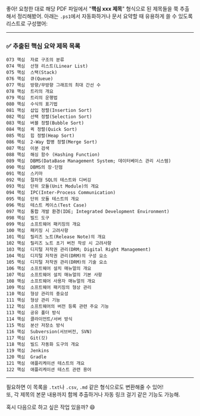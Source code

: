 좋아! 요청한 대로 해당 PDF 파일에서 "**핵심 xxx 제목**" 형식으로 된 제목들을 쭉 추출해서 정리해봤어. 아래는 `.ps1`에서 자동화하거나 문서 요약할 때 유용하게 쓸 수 있도록 리스트로 구성했어:

---

### ✅ 추출된 핵심 요약 제목 목록

```
073 핵심  자료 구조의 분류  
074 핵심  선형 리스트(Linear List)  
075 핵심  스택(Stack)  
076 핵심  큐(Queue)  
077 핵심  방향/무방향 그래프의 최대 간선 수  
078 핵심  트리의 개요  
079 핵심  트리의 운행법  
080 핵심  수식의 표기법  
081 핵심  삽입 정렬(Insertion Sort)  
082 핵심  선택 정렬(Selection Sort)  
083 핵심  버블 정렬(Bubble Sort)  
084 핵심  퀵 정렬(Quick Sort)  
085 핵심  힙 정렬(Heap Sort)  
086 핵심  2-Way 합병 정렬(Merge Sort)  
087 핵심  이분 검색  
088 핵심  해싱 함수 (Hashing Function)  
089 핵심  DBMS(DataBase Management System; 데이터베이스 관리 시스템)  
090 핵심  DBMS의 장·단점  
091 핵심  스키마  
092 핵심  절차형 SQL의 테스트와 디버깅  
093 핵심  단위 모듈(Unit Module)의 개요  
094 핵심  IPC(Inter-Process Communication)  
095 핵심  단위 모듈 테스트의 개요  
096 핵심  테스트 케이스(Test Case)  
097 핵심  통합 개발 환경(IDE; Integrated Development Environment)  
098 핵심  빌드 도구  
099 핵심  소프트웨어 패키징의 개요  
100 핵심  패키징 시 고려사항  
101 핵심  릴리즈 노트(Release Note)의 개요  
102 핵심  릴리즈 노트 초기 버전 작성 시 고려사항  
103 핵심  디지털 저작권 관리(DRM; Digital Right Management)  
104 핵심  디지털 저작권 관리(DRM)의 구성 요소  
105 핵심  디지털 저작권 관리(DRM)의 기술 요소  
106 핵심  소프트웨어 설치 매뉴얼의 개요  
107 핵심  소프트웨어 설치 매뉴얼의 기본 사항  
108 핵심  소프트웨어 사용자 매뉴얼의 개요  
109 핵심  소프트웨어 패키징의 형상 관리  
110 핵심  형상 관리의 중요성  
111 핵심  형상 관리 기능  
112 핵심  소프트웨어의 버전 등록 관련 주요 기능  
113 핵심  공유 폴더 방식  
114 핵심  클라이언트/서버 방식  
115 핵심  분산 저장소 방식  
116 핵심  Subversion(서브버전, SVN)  
117 핵심  Git(깃)  
118 핵심  빌드 자동화 도구의 개요  
119 핵심  Jenkins  
120 핵심  Gradle  
121 핵심  애플리케이션 테스트의 개요  
122 핵심  애플리케이션 테스트 관련 용어  
```

---

필요하면 이 목록을 `.txt`나 `.csv`, `.md` 같은 형식으로도 변환해줄 수 있어!  
또, 각 제목의 본문 내용까지 함께 추출하거나 자동 링크 걸기 같은 기능도 가능해.

혹시 다음으로 하고 싶은 작업 있을까? 😄